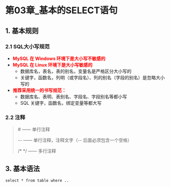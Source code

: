 # 第03章_基本的SELECT语句

## 1. 基本规则

### 2.1 SQL大小写规范

- <font style="color:red">**MySQL 在 Windows 环境下是大小写不敏感的**</font>
- <font style="color:red">**MySQL 在 Linux 环境下是大小写敏感的**</font>
  - 数据库名，表名，表的别名，变量名是严格区分大小写的
  - 关键字，函数名，列明（或字段名）、列的别名（字段的别名）是忽略大小写的
- <font style="color:red">**推荐采用统一的书写规范：**</font>
  - 数据库名、表明、表别名、字段名、字段别名等都小写
  - SQL 关键字，函数名，绑定变量等都大写

### 2.2 注释

> \# —— 单行注释
>
> -- —— 单行注释，注释文字（-- 后面必须包含一个空格）
>
> /* */ —— 多行注释



## 3. 基本语法

`select * from table where ..`

















<font style="color:red"></font>













